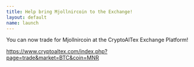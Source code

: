 ```yaml
---
title: Help bring Mjollnircoin to the Exchange! 
layout: default
name: launch
---
```


You can now trade for Mjollnircoin at the CryptoAlTex Exchange Platform!

https://www.cryptoaltex.com/index.php?page=trade&market=BTC&coin=MNR
